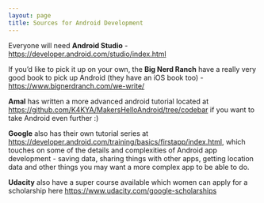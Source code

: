 ```yaml
---
layout: page
title: Sources for Android Development
---
```


Everyone will need **Android Studio** - https://developer.android.com/studio/index.html

If you’d like to pick it up on your own, the **Big Nerd Ranch** have a really very good book to pick up Android (they have an iOS book too) - https://www.bignerdranch.com/we-write/

**Amal** has written a more advanced android tutorial located at https://github.com/K4KYA/MakersHelloAndroid/tree/codebar if you want to take Android even further :)

**Google** also has their own tutorial series at https://developer.android.com/training/basics/firstapp/index.html, which touches on some of the details and complexities of Android app development - saving data, sharing things with other apps, getting location data and other things you may want a more complex app to be able to do.

**Udacity** also have a super course available which women can apply for a scholarship here https://www.udacity.com/google-scholarships

